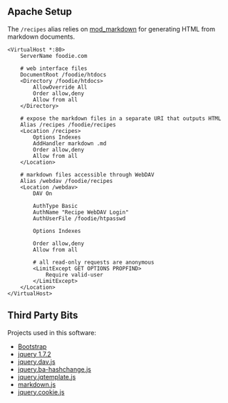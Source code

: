 ## Apache Setup

The `/recipes` alias relies on [mod_markdown](https://github.com/hamano/apache-mod-markdown)
for generating HTML from markdown documents.

	<VirtualHost *:80>
	    ServerName foodie.com

	    # web interface files
	    DocumentRoot /foodie/htdocs
	    <Directory /foodie/htdocs>
	        AllowOverride All
	        Order allow,deny
	        Allow from all
	    </Directory>

	    # expose the markdown files in a separate URI that outputs HTML
	    Alias /recipes /foodie/recipes
	    <Location /recipes>
	        Options Indexes
	        AddHandler markdown .md
	        Order allow,deny
	        Allow from all
	    </Location>

	    # markdown files accessible through WebDAV
	    Alias /webdav /foodie/recipes
	    <Location /webdav>
	        DAV On

	        AuthType Basic
	        AuthName "Recipe WebDAV Login"
	        AuthUserFile /foodie/htpasswd

	        Options Indexes

	        Order allow,deny
	        Allow from all

	        # all read-only requests are anonymous
	        <LimitExcept GET OPTIONS PROPFIND>
	            Require valid-user
	        </LimitExcept>
	    </Location>
	</VirtualHost>

## Third Party Bits

Projects used in this software:

* [Bootstrap](http://twitter.github.com/bootstrap/)
* [jquery 1.7.2](http://jquery.com/)
* [jquery.dav.js](https://github.com/sandro-pasquali/jquery.dav)
* [jquery.ba-hashchange.js](https://github.com/cowboy/jquery-hashchange)
* [jquery.jqtemplate.js](http://www.slashdev.ca/jqtemplate/)
* [markdown.js](https://github.com/evilstreak/markdown-js)
* [jquery.cookie.js](https://github.com/carhartl/jquery-cookie)